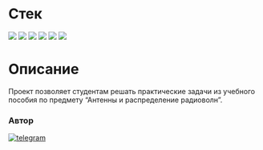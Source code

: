 # Стек
<img src="https://img.shields.io/badge/Python-4169E1?style=for-the-badge"/> <img src="https://img.shields.io/badge/Math-yellow?style=for-the-badge"/> <img src="https://img.shields.io/badge/NumPy-00BFFF?style=for-the-badge"/> <img src="https://img.shields.io/badge/SciPy-0000FF?style=for-the-badge"/> <img src="https://img.shields.io/badge/Jupyter Notebook-FF8C00?style=for-the-badge"/> <img src="https://img.shields.io/badge/Mathplotlib-ADD8E6?style=for-the-badge"/>

# Описание

Проект позволяет студентам решать практические задачи из учебного пособия по предмету “Антенны и распределение радиоволн”.

### Автор
[![telegram](https://img.shields.io/badge/Telegram-Join-blue)](https://t.me/qzonic)
